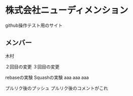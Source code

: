 # 株式会社ニューディメンション
github操作テスト用のサイト

## メンバー
木村

２回目の変更
３回目の変更

rebaseの実験
Squashの実験
aaa
aaa
aaa



プルリク後のプッシュ
プルリク後のコメントがこれ
